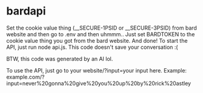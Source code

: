 # bardapi
Set the cookie value thing (__SECURE-1PSID or __SECURE-3PSID) from bard website and then go to .env and then uhmmm.. Just set BARDTOKEN to the cookie value thing you got from the bard website. And done!
To start the API, just run node api.js.
This code doesn't save your conversation :(

BTW, this code was generated by an AI lol.

To use the API, just go to your website/?input=your input here. Example: example.com/?input=never%20gonna%20give%20you%20up%20by%20rick%20astley

